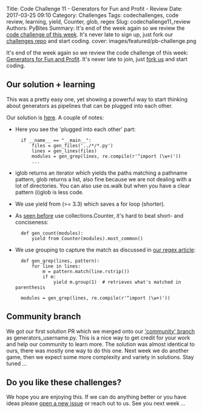 Title: Code Challenge 11 - Generators for Fun and Profit - Review
Date: 2017-03-25 09:10
Category: Challenges
Tags: codechallenges, code review, learning, yield, Counter, glob, regex
Slug: codechallenge11_review
Authors: PyBites
Summary: It's end of the week again so we review the [code challenge of this week](http://pybit.es/codechallenge11.html). It's never late to sign up, just fork our [challenges repo](https://github.com/pybites/challenges) and start coding.
cover: images/featured/pb-challenge.png

It's end of the week again so we review the code challenge of this week: [Generators for Fun and Profit](http://pybit.es/codechallenge11.html). It's never late to join, just [fork us](https://github.com/pybites/challenges) and start coding.

## Our solution + learning

This was a pretty easy one, yet showing a powerful way to start thinking about generators as pipelines that can be plugged into each other.

Our solution is [here](https://github.com/pybites/challenges/blob/solutions/11/generators.py). A couple of notes:

* Here you see the 'plugged into each other' part:

        if __name__ == "__main__":
            files = gen_files('../*/*.py')
            lines = gen_lines(files)
            modules = gen_grep(lines, re.compile(r'^import (\w+)'))
            ...

* iglob returns an iterator which yields the paths matching a pathname pattern, glob returns a list, also fine because we are not dealing with a lot of directories. You can also use os.walk but when you have a clear pattern (i)glob is less code.

* We use yield from (>= 3.3) which saves a for loop (shorter).

* As [seen before](http://pybit.es/codechallenge03_review.html) use collections.Counter, it's hard to beat short- and conciseness:

        def gen_count(modules):
            yield from Counter(modules).most_common()

* We use grouping to capture the match as discussed in [our regex article](http://pybit.es/mastering-regex.html):

        def gen_grep(lines, pattern):
            for line in lines:
                m = pattern.match(line.rstrip())
                if m:
                    yield m.group(1)  # retrieves what's matched in parenthesis

        modules = gen_grep(lines, re.compile(r'^import (\w+)'))

## Community branch

We got our first solution PR which we merged onto our ['community' branch](https://github.com/pybites/challenges/tree/community) as generators_username.py. This is a nice way to get credit for your work and help our community to learn more. The solution was almost identical to ours, there was mostly one way to do this one. Next week we do another game, then we expect some more complexity and variety in solutions. Stay tuned ...

## Do you like these challenges?

We hope you are enjoying this. If we can do anything better or you have ideas please [open a new issue](https://github.com/pybites/challenges/issues/new) or reach out to us. See you next week ...
